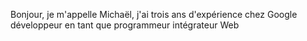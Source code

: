 Bonjour, je m'appelle Michaël, j'ai trois ans d'expérience chez Google développeur en tant que programmeur intégrateur Web